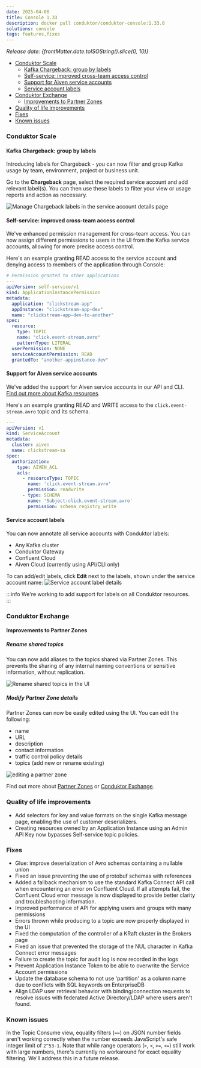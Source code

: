 ```yaml
---
date: 2025-04-08
title: Console 1.33
description: docker pull conduktor/conduktor-console:1.33.0
solutions: console
tags: features,fixes
---
```


*Release date: {frontMatter.date.toISOString().slice(0, 10)}*

- [Conduktor Scale](#conduktor-scale)
  - [Kafka Chargeback: group by labels](#kafka-chargeback-group-by-labels)
  - [Self-service: improved cross-team access control](#self-service-improved-cross-team-access-control)
  - [Support for Aiven service accounts](#support-for-aiven-service-accounts)
  - [Service account labels](#service-account-labels)
- [Conduktor Exchange](#conduktor-exchange)
  - [Improvements to Partner Zones](#improvements-to-partner-zones)
- [Quality of life improvements](#quality-of-life-improvements)
- [Fixes](#fixes)
- [Known issues](#known-issues)

### Conduktor Scale

#### Kafka Chargeback: group by labels

Introducing labels for Chargeback - you can now filter and group Kafka usage by team, environment, project or business unit.

Go to the **Chargeback** page, select the required service account and add relevant label(s). You can then use these labels to filter your view or usage reports and action as necessary. 

![Manage Chargeback labels in the service account details page](/images/changelog/platform/v33/chargeback.png)

#### Self-service: improved cross-team access control

We've enhanced permission management for cross-team access. You can now assign different permissions to users in the UI from the Kafka service accounts, allowing for more precise access control.

Here's an example granting READ access to the service account and denying access to members of the application through Console:

````yaml
# Permission granted to other applications
---
apiVersion: self-service/v1
kind: ApplicationInstancePermission
metadata:
  application: "clickstream-app"
  appInstance: "clickstream-app-dev"
  name: "clickstream-app-dev-to-another"
spec:
  resource:
    type: TOPIC
    name: "click.event-stream.avro"
    patternType: LITERAL
  userPermission: NONE
  serviceAccountPermission: READ
  grantedTo: "another-appinstance-dev"
````

#### Support for Aiven service accounts

We've added the support for Aiven service accounts in our API and CLI. [Find out more about Kafka resources](/platform/reference/resource-reference/kafka.md).

Here's an example granting READ and WRITE access to the `click.event-stream.avro` topic and its schema.

````yaml
---
apiVersion: v1
kind: ServiceAccount
metadata:
  cluster: aiven
  name: clickstream-sa
spec:
  authorization:
    type: AIVEN_ACL
    acls:
      - resourceType: TOPIC
        name: 'click.event-stream.avro'
        permission: readwrite
      - type: SCHEMA
        name: 'Subject:click.event-stream.avro'
        permission: schema_registry_write
````

#### Service account labels

You can now annotate all service accounts with Conduktor labels:

- Any Kafka cluster
- Conduktor Gateway
- Confluent Cloud
- Aiven Cloud (currently using API/CLI only)

To can add/edit labels, click **Edit** next to the labels, shown under the service account name:
![Service account label details](/images/changelog/platform/v32/edit-service-account-labels.png)

:::info
We're working to add support for labels on all Conduktor resources.
:::

### Conduktor Exchange

#### Improvements to Partner Zones

##### Rename shared topics

You can now add aliases to the topics shared via Partner Zones. This prevents the sharing of any internal naming conventions or sensitive information, without replication.

![Rename shared topics in the UI](/images/changelog/platform/v33/topic-renaming.png)

##### Modify Partner Zone details

Partner Zones can now be easily edited using the UI. You can edit the following:

- name
- URL
- description
- contact information
- traffic control policy details
- topics (add new or rename existing)

![editing a partner zone](/images/changelog/platform/v33/edit-pz.png)

Find out more about [Partner Zones](/platform/navigation/partner-zones) or [Conduktor Exchange](https://www.conduktor.io).

### Quality of life improvements

- Add selectors for key and value formats on the single Kafka message page, enabling the use of customer deserializers.
- Creating resources owned by an Application Instance using an Admin API Key now bypasses Self-service topic policies.

### Fixes

- Glue: improve deserialization of Avro schemas containing a nullable union
- Fixed an issue preventing the use of protobuf schemas with references
- Added a fallback mechanism to use the standard Kafka Connect API call when encountering an error on Confluent Cloud. If all attempts fail, the Confluent Cloud error message is now displayed to provide better clarity and troubleshooting information.
- Improved performance of API for applying users and groups with many permissions
- Errors thrown while producing to a topic are now properly displayed in the UI
- Fixed the computation of the controller of a KRaft cluster in the Brokers page
- Fixed an issue that prevented the storage of the NUL character in Kafka Connect error messages
- Failure to create the topic for audit log is now recorded in the logs
- Prevent Application Instance Token to be able to overwrite the Service Account permissions
- Update the database schema to not use 'partition' as a column name due to conflicts with SQL keywords on EnterpriseDB
- Align LDAP user retrieval behavior with binding/connection requests to resolve issues with federated Active Directory/LDAP where users aren't found.

### Known issues

In the Topic Consume view, equality filters (`==`) on JSON number fields aren't working correctly when the number exceeds JavaScript's safe integer limit of `2^53-1`. Note that while range operators (`>`, `<`, `>=`, `<=`) still work with large numbers, there's currently no workaround for exact equality filtering. We'll address this in a future release.
